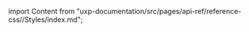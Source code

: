 
import Content from "uxp-documentation/src/pages/api-ref/reference-css//Styles/index.md";

<Content query="product=xd"/>
